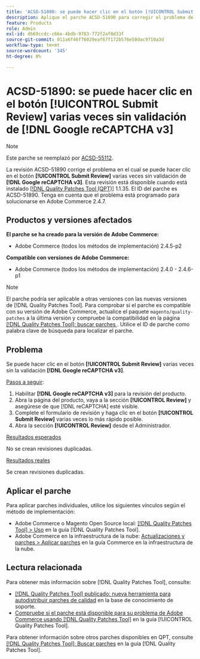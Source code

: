 ```yaml
---
title: 'ACSD-51890: se puede hacer clic en el botón [!UICONTROL Submit review] varias veces'
description: Aplique el parche ACSD-51890 para corregir el problema de Adobe Commerce en el que se puede hacer clic en el botón [!UICONTROL Submit Review] varias veces sin  [!DNL Google reCAPTCHA v3] validación.
feature: Products
role: Admin
exl-id: db69ccdc-c66e-4bdb-9783-772f2af0d33f
source-git-commit: 011a6f46f76029eaf67f172b576e58dac9710a3d
workflow-type: tm+mt
source-wordcount: '345'
ht-degree: 0%

---
```


# ACSD-51890: se puede hacer clic en el botón **[!UICONTROL Submit Review]** varias veces sin validación de **[!DNL Google reCAPTCHA v3]**

>[!NOTE]
>
>Este parche se reemplazó por [ACSD-55112](/help/tools/quality-patches-tool/patches-available-in-qpt/v1-1-42/acsd-55112-submit-review-button-can-be-clicked-multiple-times.md).

La revisión ACSD-51890 corrige el problema en el cual se puede hacer clic en el botón **[!UICONTROL Submit Review]** varias veces sin validación de **[!DNL Google reCAPTCHA v3]**. Esta revisión está disponible cuando está instalado [[!DNL Quality Patches Tool (QPT)]](https://experienceleague.adobe.com/es/docs/commerce-operations/tools/quality-patches-tool/quality-patches-tool-to-self-serve-quality-patches) 1.1.35. El ID del parche es ACSD-51890. Tenga en cuenta que el problema está programado para solucionarse en Adobe Commerce 2.4.7.

## Productos y versiones afectados

**El parche se ha creado para la versión de Adobe Commerce:**

* Adobe Commerce (todos los métodos de implementación) 2.4.5-p2

**Compatible con versiones de Adobe Commerce:**

* Adobe Commerce (todos los métodos de implementación) 2.4.0 - 2.4.6-p1

>[!NOTE]
>
>El parche podría ser aplicable a otras versiones con las nuevas versiones de [!DNL Quality Patches Tool]. Para comprobar si el parche es compatible con su versión de Adobe Commerce, actualice el paquete `magento/quality-patches` a la última versión y compruebe la compatibilidad en la página [[!DNL Quality Patches Tool]: buscar parches ](https://experienceleague.adobe.com/tools/commerce-quality-patches/index.html?lang=es). Utilice el ID de parche como palabra clave de búsqueda para localizar el parche.

## Problema

Se puede hacer clic en el botón **[!UICONTROL Submit Review]** varias veces sin la validación **[!DNL Google reCAPTCHA v3]**.

<u>Pasos a seguir</u>:

1. Habilitar **[!DNL Google reCAPTCHA v3]** para la revisión del producto.
1. Abra la página del producto, vaya a la sección **[!UICONTROL Review]** y asegúrese de que [!DNL reCAPTCHA] esté visible.
1. Complete el formulario de revisión y haga clic en el botón **[!UICONTROL Submit Review]** varias veces lo más rápido posible.
1. Abra la sección **[!UICONTROL Review]** desde el Administrador.

<u>Resultados esperados</u>

No se crean revisiones duplicadas.

<u>Resultados reales</u>

Se crean revisiones duplicadas.

## Aplicar el parche

Para aplicar parches individuales, utilice los siguientes vínculos según el método de implementación:

* Adobe Commerce o Magento Open Source local: [[!DNL Quality Patches Tool] > Uso](/help/tools/quality-patches-tool/usage.md) en la guía [!DNL Quality Patches Tool].
* Adobe Commerce en la infraestructura de la nube: [Actualizaciones y parches > Aplicar parches](https://experienceleague.adobe.com/docs/commerce-cloud-service/user-guide/develop/upgrade/apply-patches.html?lang=es) en la guía Commerce en la infraestructura de la nube.

## Lectura relacionada

Para obtener más información sobre [!DNL Quality Patches Tool], consulte:

* [[!DNL Quality Patches Tool] publicado: nueva herramienta para autodistribuir parches de calidad](https://experienceleague.adobe.com/es/docs/commerce-operations/tools/quality-patches-tool/quality-patches-tool-to-self-serve-quality-patches) en la base de conocimiento de soporte.
* [Compruebe si el parche está disponible para su problema de Adobe Commerce usando [!DNL Quality Patches Tool]](/help/tools/quality-patches-tool/patches-available-in-qpt/check-patch-for-magento-issue-with-magento-quality-patches.md) en la guía [!UICONTROL Quality Patches Tool].


Para obtener información sobre otros parches disponibles en QPT, consulte [[!DNL Quality Patches Tool]: Buscar parches](<https://experienceleague.adobe.com/tools/commerce-quality-patches/index.html?lang=es>) en la guía [!DNL Quality Patches Tool].
